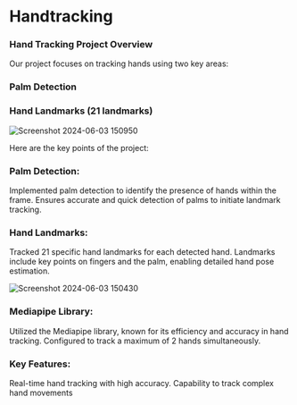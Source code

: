 # Handtracking 
### Hand Tracking Project Overview

Our project focuses on tracking hands using two key areas:

### Palm Detection
### Hand Landmarks (21 landmarks)

![Screenshot 2024-06-03 150950](https://github.com/nishantsingha13/Handtracking-/assets/103675762/45547c62-d736-4c95-a350-58d169fb9a81)

Here are the key points of the project:

### Palm Detection:
Implemented palm detection to identify the presence of hands within the frame.
Ensures accurate and quick detection of palms to initiate landmark tracking.

### Hand Landmarks:
Tracked 21 specific hand landmarks for each detected hand.
Landmarks include key points on fingers and the palm, enabling detailed hand pose estimation.

![Screenshot 2024-06-03 150430](https://github.com/nishantsingha13/Handtracking-/assets/103675762/88d4e43c-bf59-4ad2-8655-92dd169fc98c)


### Mediapipe Library:
Utilized the Mediapipe library, known for its efficiency and accuracy in hand tracking.
Configured to track a maximum of 2 hands simultaneously.

### Key Features:
Real-time hand tracking with high accuracy.
Capability to track complex hand movements 


